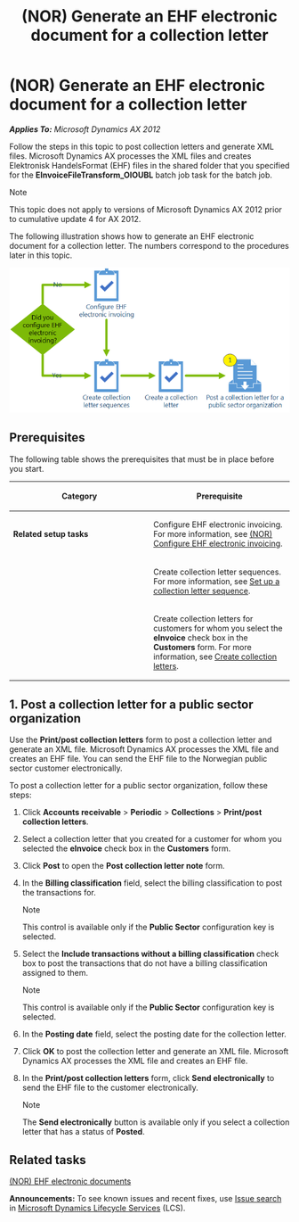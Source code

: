 ﻿---
title: (NOR) Generate an EHF electronic document for a collection letter
TOCTitle: (NOR) Generate an EHF electronic document for a collection letter
ms:assetid: 1c94ddef-2a1c-454f-9806-708c8fbd0b5e
ms:mtpsurl: https://technet.microsoft.com/en-us/library/Dn304969(v=AX.60)
ms:contentKeyID: 54899947
ms.date: 04/18/2014
mtps_version: v=AX.60
f1_keywords:
- Forms.CustCollectionLetterNote
- NO - 00010
- MsDynAx060.Forms.CustCollectionLetterNote
---

# (NOR) Generate an EHF electronic document for a collection letter 


_**Applies To:** Microsoft Dynamics AX 2012_

Follow the steps in this topic to post collection letters and generate XML files. Microsoft Dynamics AX processes the XML files and creates Elektronisk HandelsFormat (EHF) files in the shared folder that you specified for the **EInvoiceFileTransform\_OIOUBL** batch job task for the batch job.


> [!NOTE]
> <P>This topic does not apply to versions of Microsoft Dynamics AX 2012 prior to cumulative update 4 for AX 2012.</P>



The following illustration shows how to generate an EHF electronic document for a collection letter. The numbers correspond to the procedures later in this topic.

![Generate an EHF electronic invoice](images/Dn304969.CU4-Norway-GenerateanEHFelectronicinvoice(AX.60).gif "Generate an EHF electronic invoice")

## Prerequisites

The following table shows the prerequisites that must be in place before you start.

<table>
<colgroup>
<col style="width: 50%" />
<col style="width: 50%" />
</colgroup>
<thead>
<tr class="header">
<th><p>Category</p></th>
<th><p>Prerequisite</p></th>
</tr>
</thead>
<tbody>
<tr class="odd">
<td><p><strong>Related setup tasks</strong></p></td>
<td><p>Configure EHF electronic invoicing. For more information, see <a href="nor-configure-ehf-electronic-invoicing.md">(NOR) Configure EHF electronic invoicing</a>.</p></td>
</tr>
<tr class="even">
<td></td>
<td><p>Create collection letter sequences. For more information, see <a href="set-up-a-collection-letter-sequence.md">Set up a collection letter sequence</a>.</p></td>
</tr>
<tr class="odd">
<td></td>
<td><p>Create collection letters for customers for whom you select the <strong>eInvoice</strong> check box in the <strong>Customers</strong> form. For more information, see <a href="create-collection-letters.md">Create collection letters</a>.</p></td>
</tr>
</tbody>
</table>


## 1\. Post a collection letter for a public sector organization

Use the **Print/post collection letters** form to post a collection letter and generate an XML file. Microsoft Dynamics AX processes the XML file and creates an EHF file. You can send the EHF file to the Norwegian public sector customer electronically.

To post a collection letter for a public sector organization, follow these steps:

1.  Click **Accounts receivable** \> **Periodic** \> **Collections** \> **Print/post collection letters**.

2.  Select a collection letter that you created for a customer for whom you selected the **eInvoice** check box in the **Customers** form.

3.  Click **Post** to open the **Post collection letter note** form.

4.  In the **Billing classification** field, select the billing classification to post the transactions for.
    

    > [!NOTE]
    > <P>This control is available only if the <STRONG>Public Sector</STRONG> configuration key is selected.</P>



5.  Select the **Include transactions without a billing classification** check box to post the transactions that do not have a billing classification assigned to them.
    

    > [!NOTE]
    > <P>This control is available only if the <STRONG>Public Sector</STRONG> configuration key is selected.</P>



6.  In the **Posting date** field, select the posting date for the collection letter.

7.  Click **OK** to post the collection letter and generate an XML file. Microsoft Dynamics AX processes the XML file and creates an EHF file.

8.  In the **Print/post collection letters** form, click **Send electronically** to send the EHF file to the customer electronically.
    

    > [!NOTE]
    > <P>The <STRONG>Send electronically</STRONG> button is available only if you select a collection letter that has a status of <STRONG>Posted</STRONG>.</P>



## Related tasks

[(NOR) EHF electronic documents](nor-ehf-electronic-documents.md)

  
**Announcements:** To see known issues and recent fixes, use [Issue search](http://go.microsoft.com/fwlink/?linkid=389258) in [Microsoft Dynamics Lifecycle Services](http://go.microsoft.com/fwlink/?linkid=306505) (LCS).

